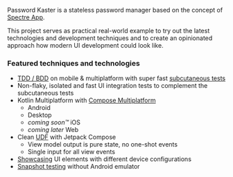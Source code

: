Password Kaster is a stateless password manager based on the concept of [Spectre App](https://spectre.app).


This project serves as practical real-world example to try out the latest technologies and development techniques and
to create an opinionated approach how modern UI development could look like.

### Featured techniques and technologies
* [TDD / BDD](https://dannorth.net/introducing-bdd/) on mobile & multiplatform with super fast [subcutaneous tests](https://www.ministryoftesting.com/articles/8745e4ec)
* Non-flaky, isolated and fast UI integration tests to complement the subcutaneous tests
* Kotlin Multiplatform with [Compose Multiplatform](https://github.com/JetBrains/compose-jb)
  * Android
  * Desktop
  * _coming soon™_ iOS
  * _coming later_ Web
* Clean [UDF](https://developer.android.com/jetpack/compose/architecture#udf) with Jetpack Compose
  * View model output is pure state, no one-shot events
  * Single input for all view events
* [Showcasing](https://github.com/airbnb/Showkase) UI elements with different device configurations
* [Snapshot testing](https://github.com/cashapp/paparazzi) without Android emulator
